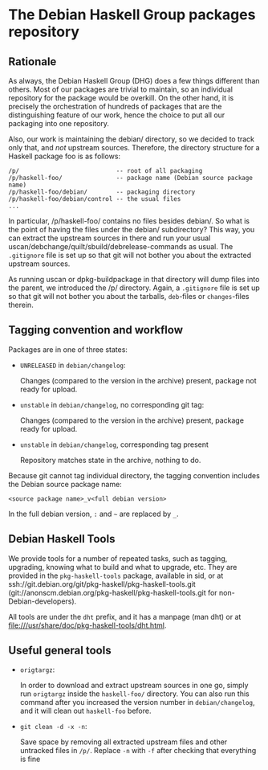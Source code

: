 The Debian Haskell Group packages repository
============================================


Rationale
---------

As always, the Debian Haskell Group (DHG) does a few things different than
others. Most of our packages are trivial to maintain, so an individual
repository for the package would be overkill. On the other hand, it is
precisely the orchestration of hundreds of packages that are the distinguishing
feature of our work, hence the choice to put all our packaging into one
repository.


Also, our work is maintaining the debian/ directory, so we decided to track
only that, and _not_ upstream sources. Therefore, the directory structure for a
Haskell package foo is as follows:

    /p/                           -- root of all packaging
    /p/haskell-foo/               -- package name (Debian source package name)
    /p/haskell-foo/debian/        -- packaging directory
    /p/haskell-foo/debian/control -- the usual files
    ...

In particular, /p/haskell-foo/ contains no files besides debian/. So what is
the point of having the files under the debian/ subdirectory? This way, you can
extract the upstream sources in there and run your usual
uscan/debchange/quilt/sbuild/debrelease-commands as usual. The `.gitignore`
file is set up so that git will not bother you about the extracted upstream
sources.

As running uscan or dpkg-buildpackage in that directory will dump files into
the parent, we introduced the /p/ directory. Again, a `.gitignore` file is set
up so that git will not bother you about the tarballs, `deb`-files or
`changes`-files therein.

Tagging convention and workflow
-------------------------------

Packages are in one of three states:

 * `UNRELEASED` in `debian/changelog`:

   Changes (compared to the version in the archive) present, package not ready
   for upload.


 * `unstable` in `debian/changelog`, no corresponding git tag:

   Changes (compared to the version in the archive) present, package ready for
   upload.


 * `unstable` in `debian/changelog`, corresponding tag present

   Repository matches state in the archive, nothing to do.


Because git cannot tag individual directory, the tagging convention includes
the Debian source package name:

    <source package name>_v<full debian version>

In the full debian version, `:` and `~` are replaced by `_`.


Debian Haskell Tools
--------------------

We provide tools for a number of repeated tasks, such as tagging, upgrading,
knowing what to build and what to upgrade, etc. They are provided in the
`pkg-haskell-tools` package, available in sid, or at
ssh://git.debian.org/git/pkg-haskell/pkg-haskell-tools.git
(git://anonscm.debian.org/pkg-haskell/pkg-haskell-tools.git for
non-Debian-developers).

All tools are under the `dht` prefix, and it has a manpage (man dht) or at
<file:///usr/share/doc/pkg-haskell-tools/dht.html>.


Useful general tools
--------------------

 * `origtargz`:

   In order to download and extract upstream sources in one go, simply run
   `origtargz` inside the `haskell-foo/` directory. You can also run this
   command after you increased the version number in `debian/changelog`, and it
   will clean out `haskell-foo` before.

 * `git clean -d -x -n`:

   Save space by removing all extracted upstream files and other untracked
   files in `/p/`. Replace `-n` with `-f` after checking that everything is fine
